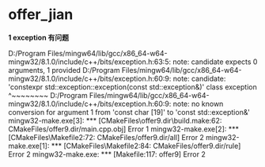 # offer_jian
**1   exception 有问题**

D:/Program Files/mingw64/lib/gcc/x86_64-w64-mingw32/8.1.0/include/c++/bits/exception.h:63:5: note:   candidate expects 0 arguments, 1 provided
D:/Program Files/mingw64/lib/gcc/x86_64-w64-mingw32/8.1.0/include/c++/bits/exception.h:60:9: note: candidate: 'constexpr std::exception::exception(const std::exception&)'
   class exception
         ^~~~~~~~~
D:/Program Files/mingw64/lib/gcc/x86_64-w64-mingw32/8.1.0/include/c++/bits/exception.h:60:9: note:   no known conversion for argument 1 from 'const char [19]' to 'const std::exception&'
mingw32-make.exe[3]: *** [CMakeFiles\offer9.dir\build.make:62: CMakeFiles/offer9.dir/main.cpp.obj] Error 1
mingw32-make.exe[2]: *** [CMakeFiles\Makefile2:72: CMakeFiles/offer9.dir/all] Error 2
mingw32-make.exe[1]: *** [CMakeFiles\Makefile2:84: CMakeFiles/offer9.dir/rule] Error 2
mingw32-make.exe: *** [Makefile:117: offer9] Error 2